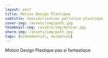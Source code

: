 ```yaml
---
layout: post
title: Motion Design Plastique
subtitle: Sensibilisation pollution plastique
cover-img: /assets/img/path.jpg
thumbnail-img: /assets/img/motion.jpg
share-img: /assets/img/path.jpg
tags: [évènementiel, animation]
---
```


Motion Design Plastique pas si fantastique
